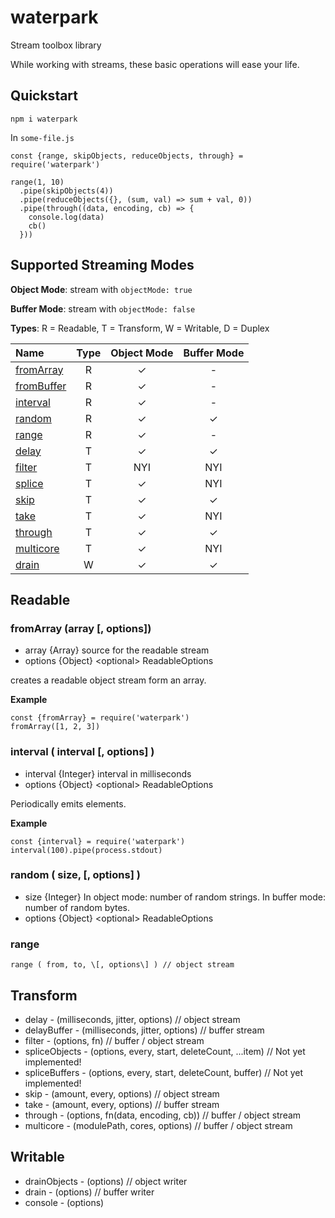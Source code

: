 # waterpark
Stream toolbox library

While working with streams, these basic operations will ease your life.

## Quickstart

    npm i waterpark

In `some-file.js`

    const {range, skipObjects, reduceObjects, through} = require('waterpark')
    
    range(1, 10)
      .pipe(skipObjects(4))
      .pipe(reduceObjects({}, (sum, val) => sum + val, 0))
      .pipe(through((data, encoding, cb) => {
        console.log(data)
        cb()
      }))

## Supported Streaming Modes

**Object Mode**: stream with `objectMode: true`

**Buffer Mode**: stream with `objectMode: false`

**Types**: R = Readable, T = Transform, W = Writable, D = Duplex

| Name                        | Type | Object Mode | Buffer Mode |
|:----------------------------|:----:|:-----------:|:-----------:|
| [fromArray](#fromarray-array-options)     | R    | &#10003;    | &#8208;     |
| [fromBuffer](#frombuffer)   | R    | &#10003;    | &#8208;     |
| [interval](#interval)       | R    | &#10003;    | &#8208;     |
| [random](#random)           | R    | &#10003;    | &#10003;    |
| [range](#range)             | R    | &#10003;    | &#8208;     |
| [delay](#delay)             | T    | &#10003;    | &#10003;    |
| [filter](#filter)           | T    | NYI         | NYI         |
| [splice](#splice)           | T    | &#10003;    | NYI         |
| [skip](#skip)               | T    | &#10003;    | &#10003;    |
| [take](#take)               | T    | &#10003;    | NYI         |
| [through](#through)         | T    | &#10003;    | &#10003;    |
| [multicore](#multicore)     | T    | &#10003;    | NYI         |
| [drain](#drain)             | W    | &#10003;    | &#10003;    |

## Readable

### fromArray (array \[, options\])
* array {Array} source for the readable stream
* options {Object} \<optional\> ReadableOptions

creates a readable object stream form an array.


**Example**

    const {fromArray} = require('waterpark')
    fromArray([1, 2, 3])

### interval ( interval \[, options\] )
* interval {Integer} interval in milliseconds
* options {Object} \<optional\> ReadableOptions

Periodically emits elements.

**Example**

    const {interval} = require('waterpark')
    interval(100).pipe(process.stdout)


### random ( size, \[, options\] )
* size {Integer} In object mode: number of random strings.
    In buffer mode: number of random bytes.
* options {Object} \<optional\> ReadableOptions


### range

    range ( from, to, \[, options\] ) // object stream


## Transform
* delay - (milliseconds, jitter, options) // object stream
* delayBuffer - (milliseconds, jitter, options) // buffer stream
* filter - (options, fn) // buffer / object stream
* spliceObjects - (options, every, start, deleteCount, ...item) // Not yet implemented!
* spliceBuffers - (options, every, start, deleteCount, buffer) // Not yet implemented!
* skip - (amount, every, options) // object stream
* take - (amount, every, options) // buffer stream
* through - (options, fn(data, encoding, cb)) // buffer / object stream
* multicore - (modulePath, cores, options) // buffer / object stream

## Writable

* drainObjects - (options) // object writer
* drain - (options) // buffer writer
* console - (options)

